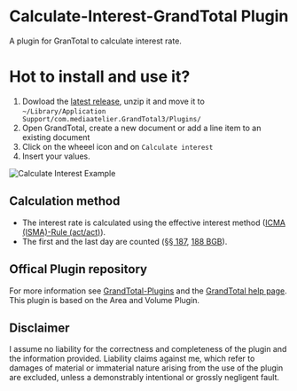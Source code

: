 # Calculate-Interest-GrandTotal Plugin
A plugin for GranTotal to calculate interest rate.

# Hot to install and use it?
1. Dowload the [latest release](https://github.com/jajoho/Calculate-Interest-GrandTotal-Plugin/releases), unzip it and move it to <code>~/Library/Application Support/com.mediaatelier.GrandTotal3/Plugins/</code>
2. Open GrandTotal, create a new document or add a line item to an existing document
3. Click on the wheeel icon and on <code>Calculate interest</code>
4. Insert your values.

![Calculate Interest Example](https://user-images.githubusercontent.com/15175599/151964055-1131d833-047b-443d-99f0-422e2fb42885.png)


## Calculation method
- The interest rate is calculated using the effective interest method ([ICMA (ISMA)-Rule (act/act)](https://en.wikipedia.org/wiki/Day_count_convention#Actual_methods)).
- The first and the last day are counted ([§§ 187](https://www.gesetze-im-internet.de/bgb/__187.html), [188 BGB](https://www.gesetze-im-internet.de/bgb/__188.html)).

## Offical Plugin repository
For more information see [GrandTotal-Plugins](https://github.com/mediaatelier/GrandTotal-Plugins) and the [GrandTotal help page](https://www.mediaatelier.com/GrandTotal7/help/?lang=en).
This plugin is based on the Area and Volume Plugin.

## Disclaimer
I assume no liability for the correctness and completeness of the plugin and the information provided.
Liability claims against me, which refer to damages of material or immaterial nature arising from the use of the plugin are excluded, unless a demonstrably intentional or grossly negligent fault.
